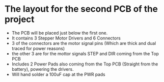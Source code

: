 ﻿# The layout for the second PCB of the project 

- The PCB will be placed just below the first one.
- It contains 3 Stepper Motor Drivers and 6 Connectors
- 3 of the connectors are the motor signal pins (Which are thick and dual traced for power reasons)
- the other 3 are for the mottor signals STEP and DIR coming from the Top PCB
- Includes 2 Power Pads also coming from the Top PCB (Straight from the battery), powering the drivers.
- Will hand solder a 100uF cap at the PWR pads
